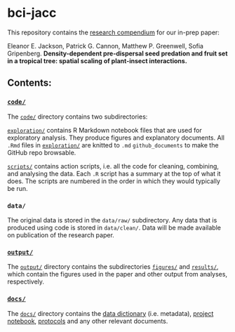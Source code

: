 # bci-jacc

This repository contains the [research compendium](https://research-compendium.science) for our in-prep paper: 

Eleanor E. Jackson, Patrick G. Cannon, Matthew P. Greenwell, Sofia Gripenberg. **Density-dependent pre-dispersal seed predation and fruit set in a tropical tree: spatial scaling of plant-insect interactions.** 

## Contents:

### [`code/`](code/)
The [`code/`](code/) directory contains two subdirectories:

[`exploration/`](code/exploration/) contains R Markdown notebook files that are used for exploratory analysis. They produce figures and explanatory documents.  All `.Rmd` files in [`exploration/`](code/exploration/) are knitted to `.md` `github_documents` to make the GitHub repo browsable.

[`scripts/`](code/scripts/) contains action scripts, i.e. all the code for cleaning, combining, and analysing the data. Each `.R` script has a summary at the top of what it does. The scripts are numbered in the order in which they would typically be run.

### `data/`
The original data is stored in the `data/raw/` subdirectory. Any data that is produced using code is stored in `data/clean/`. Data will be made available on publication of the research paper.

### [`output/`](output/)
The [`output/`](output/) directory contains the subdirectories [`figures/`](output/figures/) and [`results/`](output/results/), which contain the figures used in the paper and other output from analyses, respectively.

### [`docs/`](docs/)
The [`docs/`](docs/) directory contains the [data dictionary](docs/data-dictionary.md) (i.e. metadata), [project notebook](docs/project-notebook.md), [protocols](docs/protocols.md) and any other relevant documents.
